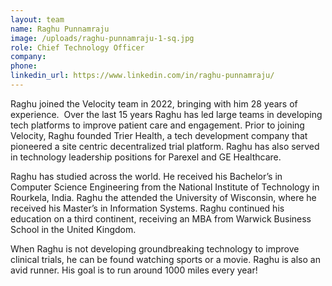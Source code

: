 ```yaml
---
layout: team
name: Raghu Punnamraju
image: /uploads/raghu-punnamraju-1-sq.jpg
role: Chief Technology Officer
company:
phone:
linkedin_url: https://www.linkedin.com/in/raghu-punnamraju/
---
```

Raghu joined the Velocity team in 2022, bringing with him 28 years of experience. &nbsp;Over the last 15 years Raghu has led large teams in developing tech platforms to improve patient care and engagement. Prior to joining Velocity, Raghu founded Trier Health, a tech development company that pioneered a site centric decentralized trial platform. Raghu has also served in technology leadership positions for Parexel and GE Healthcare.

Raghu has studied across the world. He received his Bachelor’s in Computer Science Engineering from the National Institute of Technology in Rourkela, India. Raghu the attended the University of Wisconsin, where he received his Master’s in Information Systems. Raghu continued his education on a third continent, receiving an MBA from Warwick Business School in the United Kingdom.

When Raghu is not developing groundbreaking technology to improve clinical trials, he can be found watching sports or a movie. Raghu is also an avid runner. His goal is to run around 1000 miles every year\!